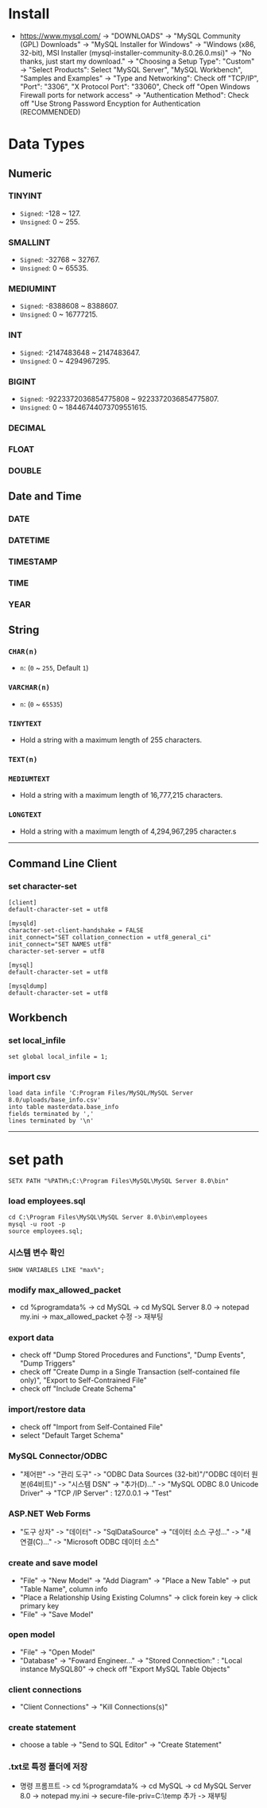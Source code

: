 # Install
- https://www.mysql.com/ -> "DOWNLOADS" -> "MySQL Community (GPL) Downloads" -> "MySQL Installer for Windows" -> "Windows (x86, 32-bit), MSI Installer (mysql-installer-community-8.0.26.0.msi)" -> "No thanks, just start my download." -> "Choosing a Setup Type": "Custom" -> "Select Products": Select "MySQL Server", "MySQL Workbench", "Samples and Examples" -> "Type and Networking": Check off "TCP/IP", "Port": "3306", "X Protocol Port": "33060", Check off "Open Windows Firewall ports for network access" -> "Authentication Method": Check off "Use Strong Password Encyption for Authentication (RECOMMENDED)

# Data Types
## Numeric
### TINYINT
- `Signed`: -128 ~ 127.
- `Unsigned`: 0 ~ 255.
### SMALLINT
- `Signed`: -32768 ~ 32767.
- `Unsigned`: 0 ~ 65535.
### MEDIUMINT
- `Signed`: -8388608 ~ 8388607.
- `Unsigned`: 0 ~ 16777215.
### INT
- `Signed`: -2147483648  ~ 2147483647.
- `Unsigned`: 0 ~ 4294967295.
### BIGINT
- `Signed`: -9223372036854775808   ~ 9223372036854775807.
- `Unsigned`: 0 ~ 18446744073709551615.
### DECIMAL
### FLOAT
### DOUBLE
## Date and Time
### DATE
### DATETIME
### TIMESTAMP
### TIME
### YEAR
## String
### `CHAR(n)`
- `n`: (`0` ~ `255`, Default `1`)
### `VARCHAR(n)`
- `n`: (`0` ~ `65535`)
### `TINYTEXT`
- Hold a string with a maximum length of 255 characters.
### `TEXT(n)`
### `MEDIUMTEXT`
- Hold a string with a maximum length of 16,777,215 characters.
### `LONGTEXT`
- Hold a string with a maximum length of 4,294,967,295 character.s
***

## Command Line Client
### set character-set
```
[client]
default-character-set = utf8

[mysqld]
character-set-client-handshake = FALSE
init_connect="SET collation_connection = utf8_general_ci"
init_connect="SET NAMES utf8"
character-set-server = utf8

[mysql]
default-character-set = utf8

[mysqldump]
default-character-set = utf8
```
## Workbench
### set local_infile
```
set global local_infile = 1;
```
### import csv
```
load data infile 'C:Program Files/MySQL/MySQL Server 8.0/uploads/base_info.csv'
into table masterdata.base_info
fields terminated by ','
lines terminated by '\n'
```
***
# set path
```
SETX PATH "%PATH%;C:\Program Files\MySQL\MySQL Server 8.0\bin"
```
### load employees.sql
```
cd C:\Program Files\MySQL\MySQL Server 8.0\bin\employees
mysql -u root -p
source employees.sql;
```
### 시스템 변수 확인
```
SHOW VARIABLES LIKE "max%";
```
### modify max_allowed_packet
- cd %programdata% -> cd MySQL -> cd MySQL Server 8.0 -> notepad my.ini -> max_allowed_packet 수정 -> 재부팅
### export data
* check off "Dump Stored Procedures and Functions", "Dump Events", "Dump Triggers"
* check off "Create Dump in a Single Transaction (self-contained file only)", "Export to Self-Contrained File"
* check off "Include Create Schema"
### import/restore data
* check off "Import from Self-Contained File"
* select "Default Target Schema"
### MySQL Connector/ODBC
* "제어판" -> "관리 도구" -> "ODBC Data Sources (32-bit)"/"ODBC 데이터 원본(64비트)" -> "시스템 DSN" -> "추가(D)..." -> "MySQL ODBC 8.0 Unicode Driver" -> "TCP /IP Server" : 127.0.0.1 -> "Test"
### ASP.NET  Web Forms
* "도구 상자" -> "데이터" -> "SqlDataSource" -> "데이터 소스 구성..." -> "새 연결(C)..." -> "Microsoft ODBC 데이터 소스"
### create and save model
- "File" -> "New Model" -> "Add Diagram" -> "Place a New Table" -> put "Table Name", column info
- "Place a Relationship Using Existing Columns" -> click forein key -> click primary key
- "File" -> "Save Model"
### open model
- "File" -> "Open Model"
- "Database" -> "Foward Engineer..." -> "Stored Connection:" : "Local instance MySQL80" -> check off "Export MySQL Table Objects"
### client connections
- "Client Connections" -> "Kill Connections(s)"
### create statement
- choose a table -> "Send to SQL Editor" -> "Create Statement"
### .txt로 특정 폴더에 저장
- 명령 프롬프트 -> cd %programdata% -> cd MySQL -> cd MySQL Server 8.0 -> notepad my.ini -> secure-file-priv=C:\temp 추가 -> 재부팅
